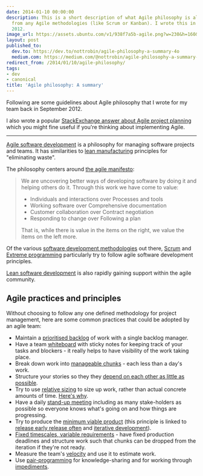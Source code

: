 ```yaml
---
date: 2014-01-10 00:00:00
description: This is a short description of what Agile philosophy is all about, distinct
  from any Agile methodologies (like Scrum or Kanban). I wrote this in September of
  2012.
image_url: https://assets.ubuntu.com/v1/938f7a5b-agile.png?w=230&h=160&mode=fill&bg=0000
layout: post
published_to:
  dev.to: https://dev.to/nottrobin/agile-philosophy-a-summary-4o
  medium.com: https://medium.com/@nottrobin/agile-philosophy-a-summary-b964c64a8a8c
redirect_from: /2014/01/10/agile-philosophy/
tags:
- dev
- canonical
title: 'Agile philosophy: A summary'
---
```


Following are some guidelines about Agile philosophy that I wrote for my team back in September 2012.

I also wrote a popular [StackExchange answer about Agile project planning](http://programmers.stackexchange.com/questions/166570/programming-vs-planning/166591#166591) which you might fine useful if you're thinking about implementing Agile.

---

[Agile software development](http://en.wikipedia.org/wiki/Agile_web_development) is a philosophy for managing software projects and teams. It has similarities to [lean manufacturing](http://en.wikipedia.org/wiki/Lean_manufacturing) principles for "eliminating waste".

The philosophy centers around [the agile manifesto](http://en.wikipedia.org/wiki/Agile_software_development#Agile_Manifesto):

> We are uncovering better ways of developing software by doing it and helping others do it. Through this work we have come to value:
>
> - Individuals and interactions over Processes and tools
> - Working software over Comprehensive documentation
> - Customer collaboration over Contract negotiation
> - Responding to change over Following a plan
>
> That is, while there is value in the items on the right, we value the items on the left more.

Of the various [software development methodologies](http://en.wikipedia.org/wiki/Software_development_methodology) out there, [Scrum](http://en.wikipedia.org/wiki/Scrum_(development)) and [Extreme programming](http://en.wikipedia.org/wiki/Extreme_Programming) particularly try to follow agile software development principles.

[Lean software development](http://en.wikipedia.org/wiki/Lean_software_development) is also rapidly gaining support within the agile community.

## Agile practices and principles

Without choosing to follow any one defined methodology for project management, here are some common practices that could be adopted by an agile team:

- Maintain a [prioritised backlog](http://guide.agilealliance.org/guide/backlog.html) of work with a single backlog manager.
- Have a team [whiteboard](http://www.allaboutagile.com/the-power-of-a-whiteboard/) with sticky notes for keeping track of your tasks and blockers - it really helps to have visibility of the work taking place.
- Break down work into [manageable chunks](http://pivotallabs.com/epic-sharding/) - each less than a day's work.
- Structure your stories so they they [depend on each other as little as possible](http://itsadeliverything.com/user-story-dependencies-are-more-apparent-than-real).
- Try to use [relative sizing](http://guide.agilealliance.org/guide/relative.html) to size up work, rather than actual concrete amounts of time. [Here's why](https://www.youtube.com/watch?v=90Xx8QVnXRc).
- Have a daily [stand-up meeting](http://en.wikipedia.org/wiki/Stand-up_meeting) including as many stake-holders as possible so everyone knows what's going on and how things are progressing.
- Try to produce the [minimum viable product](http://en.wikipedia.org/wiki/Minimum_viable_product) (this principle is linked to [release early release often](http://en.wikipedia.org/wiki/Release_early,_release_often) and [iterative development](http://en.wikipedia.org/wiki/Iterative_and_incremental_development)).
- [Fixed timescales, variable requirements](http://www.allaboutagile.com/agile-principle-3-time-waits-for-no-man/) - have fixed production deadlines and structure work such that chunks can be dropped from the iteration if they're not ready.
- Measure the team's [velocity](http://en.wikipedia.org/wiki/Velocity_(software_development)) and use it to estimate work.
- Use [pair-programming](http://en.wikipedia.org/wiki/Pair_programming) for knowledge-sharing and for working through [impediments](http://www.leanagiletraining.com/scrum/what-are-impediments/).